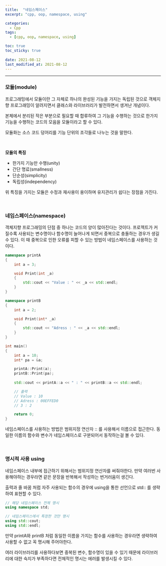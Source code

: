 ```yaml
---
title:  "네임스페이스"
excerpt: "cpp, oop, namespace, using"

categories:
  - Cpp
tags:
  - [cpp, oop, namespace, using]

toc: true
toc_sticky: true
 
date: 2021-08-12
last_modified_at: 2021-08-12
---  
```


***

### 모듈(module)
프로그래밍에서 모듈이란 그 자체로 하나의 완성된 기능을 가지는 독립된 것으로 객체지향 프로그래밍이 알려지면서 클래스와 라이브러리가 발전하면서 생겨난 개념이다. 

본체에서 분리된 작은 부분으로 필요할 때 합류하여 그 기능을 수행하는 것으로 한가지 기능을 수행하는 코드의 모음을 모듈이라고 할 수 있다.  

모듈화는 소스 코드 덩어리를 기능 단위의 조각들로 나누는 것을 말한다.  

<br/>  

**모듈의 특징**
* 한가지 기능만 수행(unity)
* 간단 명료(smallness)
* 단순성(simplicity)
* 독립성(independency)

위 특징을 가지는 모듈은 수정과 재사용이 용이하며 유지관리가 쉽다는 장점을 가진다.

<br/>

### 네임스페이스(namespace)
객체지향 프로그래밍의 단점 중 하나는 코드의 양이 많아진다는 것이다. 프로젝트가 커질수록 사용되는 변수명이나 함수명이 늘어나게 되면서 중복으로 충돌하는 경우가 생길 수 있다. 이 때 중복으로 인한 오류를 피할 수 있는 방법이 네임스페이스를 사용하는 것이다.

```cpp
namespace printA
{
	int a = 3;

	void Print(int _a)
	{
		std::cout << "Value : " << _a << std::endl;
	}
}

namespace printB
{
	int a = 2;

	void Print(int* _a)
	{
		std::cout << "Adress : " << _a << std::endl;
	}
}

int main()
{
	int a = 10;
	int* pa = &a;

	printA::Print(a);
	printB::Print(pa);
	
	std::cout << printA::a << " : " << printB::a << std::endl;

	// 출력
	// Value : 10
	// Adress : 00EFFED0
	// 3 : 2

	return 0;
}
```
네임스페이스를 사용하는 방법은 범위지정 연산자 :: 를 사용해서 이름으로 접근한다. 동일한 이름의 함수와 변수가 네임스페이스로 구분되어서 동작하는걸 볼 수 있다. 

<br/>

### 명시적 사용 using
네임스페이스 내부에 접근하기 위해서는 범위지정 연산자를 써줘야한다. 만약 여러번 사용해야하는 경우라면 같은 문장을 반복해서 작성하는 번거러움이 생긴다.

출력과 줄 바꿈 처럼 자주 사용되는 함수의 경우에 using을 통한 선언으로 std:: 를 생략하여 표현할 수 있다.

```cpp
// 해당 네임스페이스 전체 명시
using namespace std;

// 네임스페이스에서 특정한 것만 명시
using std::cout;
using std::endl;
```

만약 printA와 printB 처럼 동일한 이름을 가지는 함수를 사용하는 경우라면 생략하여 사용할 수 없고 꼭 명시해 주어야한다.  

여러 라이브러리를 사용하다보면 중복된 변수, 함수명이 있을 수 있기 때문에 라이브러리에 대한 숙지가 부족하다면 전체적인 명시는 에러를 발생시킬 수 있다.

